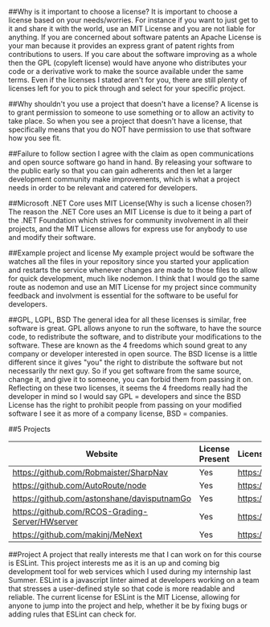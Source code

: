 ##Why is it important to choose a license?
It is important to choose a license based on your needs/worries. For instance if you want to just get to it and share it with the world, use an MIT License and you are not liable for anything. If you are concerned about software patents an Apache License is your man because it provides an express grant of patent rights from contributions to users. If you care about the software improving as a whole then the GPL (copyleft license) would have anyone who distributes your code or a derivative work to make the source available under the same terms. Even if the licenses I stated aren't for you, there are still plenty of licenses left for you to pick through and select for your specific project.

##Why shouldn't you use a project that doesn't have a license?
A license is to grant permission to someone to use something or to allow an activity to take place. So when you see a project that doesn't have a license, that specifically means that you do NOT have permission to use that software how you see fit.

##Failure to follow section
I agree with the claim as open communications and open source software go hand in hand. By releasing your software to the public early so that you can gain adherents and then let a larger development community make improvements, which is what a project needs in order to be relevant and catered for developers.

##Microsoft .NET Core uses MIT License(Why is such a license chosen?)
The reason the .NET Core uses an MIT License is due to it being a part of the .NET Foundation which strives for community involvement in all their projects, and the MIT License allows for express use for anybody to use and modify their software.

##Example project and license
My example project would be software the watches all the files in your repository since you started your application and restarts the service whenever changes are made to those files to allow for quick development, much like nodemon. I think that I would go the same route as nodemon and use an MIT License for my project since community feedback and involvment is essential for the software to be useful for developers.

##GPL, LGPL, BSD
The general idea for all these licenses is similar, free software is great. GPL allows anyone to run the software, to have the source code, to redistribute the software, and to distribute your modifications to the software. These are known as the 4 freedoms which sound great to any company or developer interested in open source. The BSD license is a little different since it gives "you" the right to distribute the software but not necessarily thr next guy. So if you get software from the same source, change it, and give it to someone, you can forbid them from passing it on. Reflecting on these two licenses, it seems the 4 freedoms really had the developer in mind so I would say GPL = developers and since the BSD License has the right to prohibit people from passing on your modified software I see it as more of a company license, BSD = companies.

##5 Projects

Website | License Present | License
---------|:----------|:-------
https://github.com/Robmaister/SharpNav | Yes | https://en.wikipedia.org/wiki/MIT_License
https://github.com/AutoRoute/node | Yes | https://en.wikipedia.org/wiki/MIT_License
https://github.com/astonshane/davisputnamGo | Yes | https://en.wikipedia.org/wiki/MIT_License
https://github.com/RCOS-Grading-Server/HWserver | Yes | https://en.wikipedia.org/wiki/BSD_licenses
https://github.com/makinj/MeNext | Yes | https://github.com/makinj/MeNext 

##Project
A project that really interests me that I can work on for this course is ESLint. This project interests me as it is an up and coming big development tool for web services which I used during my internship last Summer. ESLint is a javascript linter aimed at developers working on a team that stresses a user-defined style so that code is more readable and reliable. The current license for ESLint is the MIT License, allowing for anyone to jump into the project and help, whether it be by fixing bugs or adding rules that ESLint can check for. 